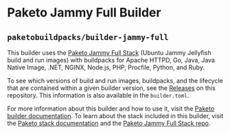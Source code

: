 # Paketo Jammy Full Builder

## `paketobuildpacks/builder-jammy-full`

This builder uses the [Paketo Jammy Full
Stack](https://github.com/paketo-buildpacks/jammy-full-stack) (Ubuntu Jammy
Jellyfish build and run images) with buildpacks for Apache HTTPD, Go, Java, Java Native Image, .NET, NGINX, Node.js, PHP, Procfile, Python, and Ruby.

To see which versions of build and run images, buildpacks, and the lifecycle
that are contained within a given builder version, see the
[Releases](https://github.com/paketo-buildpacks/builder-jammy-full/releases) on this
repository. This information is also available in the `builder.toml`.

For more information about this builder and how to use it, visit the [Paketo
builder documentation](https://paketo.io/docs/builders/).  To learn about the
stack included in this builder, visit the [Paketo stack
documentation](https://paketo.io/docs/stacks/) and the [Paketo Jammy Full Stack
repo](https://github.com/paketo-buildpacks/jammy-full-stack).
